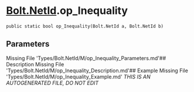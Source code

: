 # [Bolt.NetId](Types/Bolt.NetId.md).op_Inequality
`public static bool op_Inequality(Bolt.NetId a, Bolt.NetId b)`
## Parameters
Missing File 'Types/Bolt.NetId/M/op_Inequality_Parameters.md'## Description
Missing File 'Types/Bolt.NetId/M/op_Inequality_Description.md'## Example
Missing File 'Types/Bolt.NetId/M/op_Inequality_Example.md'
*THIS IS AN AUTOGENERATED FILE, DO NOT EDIT*

